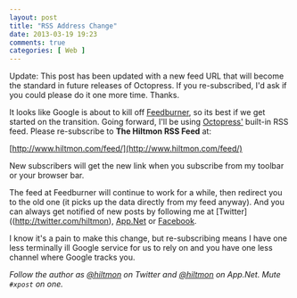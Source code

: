 ```yaml
---
layout: post
title: "RSS Address Change"
date: 2013-03-19 19:23
comments: true
categories: [ Web ]
---
```


 <span class="light">Update: This post has been updated with a new feed URL that will become the standard in future releases of Octopress. If you re-subscribed, I'd ask if you could please do it one more time. Thanks.</span>

It looks like Google is about to kill off [Feedburner](http://feedburner.google.com), so its best if we get started on the transition. Going forward, I'll be using [Octopress'](http://octopress.org) built-in RSS feed. Please re-subscribe to **The Hiltmon RSS Feed** at:

<!-- [http://www.hiltmon.com/atom.xml](http://www.hiltmon.com/atom.xml) -->
[http://www.hiltmon.com/feed/](http://www.hiltmon.com/feed/)

New subscribers will get the new link when you subscribe from my toolbar or your browser bar.

The feed at Feedburner will continue to work for a while, then redirect you to the old one (it picks up the data directly from my feed anyway). And you can always get notified of new posts by following me at [Twitter]((http://twitter.com/hiltmon), [App.Net](http://alpha.app.net/hiltmon) or [Facebook](https://www.facebook.com/hiltmoncom).

I know it's a pain to make this change, but re-subscribing means I have one less terminally ill Google service for us to rely on and you have one less channel where Google tracks you.

*Follow the author as [@hiltmon](http://twitter.com/hiltmon) on Twitter and [@hiltmon](http://alpha.app.net/hiltmon) on App.Net. Mute `#xpost` on one.*
